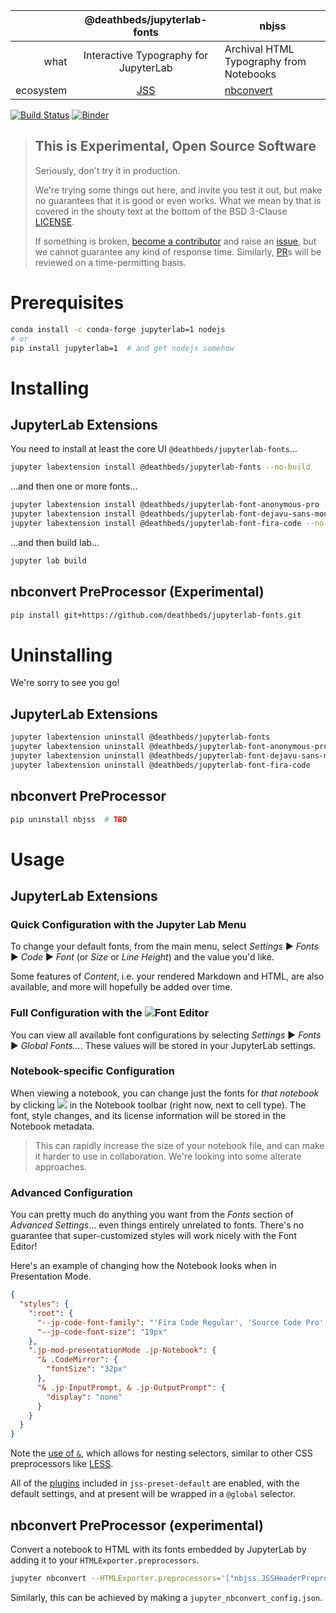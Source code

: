 |           |      @deathbeds/jupyterlab-fonts      | nbjss                                             |
| --------: | :-----------------------------------: | ------------------------------------------------- |
|      what | Interactive Typography for JupyterLab | Archival HTML Typography from Notebooks           |
| ecosystem |       [JSS](http://cssinjs.org)       | [nbconvert](https://pypi.org/search/?q=nbconvert) |

[![Build Status](https://travis-ci.org/deathbeds/jupyterlab-fonts.svg?branch=master)](https://travis-ci.org/deathbeds/jupyterlab-fonts) [![Binder](https://mybinder.org/badge_logo.svg)](https://mybinder.org/v2/gh/deathbeds/jupyterlab-fonts/master?urlpath=lab)

> ## This is **Experimental**, **Open Source** Software
>
> Seriously, don't try it in production.
>
> We're trying some things out here, and invite you test it out, but make no
> guarantees that it is good or even works. What we mean by that is covered in
> the shouty text at the bottom of the BSD 3-Clause [LICENSE](./LICENSE).
>
> If something is broken, [become a contributor](./CONTRIBUTING.md) and raise an
> [issue](https://github.com/deathbeds/jupyterlab-fonts/issues),
> but we cannot guarantee any kind of response time. Similarly,
> [PR](https://github.com/deathbeds/jupyterlab-fonts/pulls)s will be reviewed
> on a time-permitting basis.

# Prerequisites

```bash
conda install -c conda-forge jupyterlab=1 nodejs
# or
pip install jupyterlab=1  # and get nodejs somehow
```

# Installing

## JupyterLab Extensions

You need to install at least the core UI `@deathbeds/jupyterlab-fonts`...

```bash
jupyter labextension install @deathbeds/jupyterlab-fonts --no-build
```

...and then one or more fonts...

```bash
jupyter labextension install @deathbeds/jupyterlab-font-anonymous-pro --no-build
jupyter labextension install @deathbeds/jupyterlab-font-dejavu-sans-mono --no-build
jupyter labextension install @deathbeds/jupyterlab-font-fira-code --no-build
```

...and then build lab...

```bash
jupyter lab build
```

## nbconvert PreProcessor (Experimental)

```bash
pip install git+https://github.com/deathbeds/jupyterlab-fonts.git
```

# Uninstalling

We're sorry to see you go!

## JupyterLab Extensions

```bash
jupyter labextension uninstall @deathbeds/jupyterlab-fonts
jupyter labextension uninstall @deathbeds/jupyterlab-font-anonymous-pro
jupyter labextension uninstall @deathbeds/jupyterlab-font-dejavu-sans-mono
jupyter labextension uninstall @deathbeds/jupyterlab-font-fira-code
```

## nbconvert PreProcessor

```bash
pip uninstall nbjss  # TBD
```

# Usage

## JupyterLab Extensions

### Quick Configuration with the Jupyter Lab Menu

To change your default fonts, from the main menu, select
_Settings_ ▶ _Fonts_ ▶ _Code_ ▶ _Font_ (or _Size_ or _Line Height_) and the
value you'd like.

Some features of _Content_, i.e. your rendered Markdown and HTML, are also
available, and more will hopefully be added over time.

### Full Configuration with the ![][fonts-icon]**Font Editor**

You can view all available font configurations by selecting _Settings_ ▶
_Fonts_ ▶ _Global Fonts..._. These values will be stored in your JupyterLab
settings.

### Notebook-specific Configuration

When viewing a notebook, you can change just the fonts for _that notebook_ by
clicking ![][fonts-icon] in the Notebook toolbar (right now, next to cell type).
The font, style changes, and its license information will be stored in the
Notebook metadata.

> This can rapidly increase the size of your notebook file, and can make it
> harder to use in collaboration. We're looking into some alterate approaches.

[fonts-icon]: ./packages/jupyterlab-fonts/style/icons/fonts.svg

### Advanced Configuration

You can pretty much do anything you want from the _Fonts_ section of
_Advanced Settings_... even things entirely unrelated to fonts.
There's no guarantee that super-customized styles will work nicely with the
Font Editor!

Here's an example of changing how the Notebook looks when in Presentation
Mode.

```json
{
  "styles": {
    ":root": {
      "--jp-code-font-family": "'Fira Code Regular', 'Source Code Pro', monospace",
      "--jp-code-font-size": "19px"
    },
    ".jp-mod-presentationMode .jp-Notebook": {
      "& .CodeMirror": {
        "fontSize": "32px"
      },
      "& .jp-InputPrompt, & .jp-OutputPrompt": {
        "display": "none"
      }
    }
  }
}
```

Note the [use of `&`](nesting), which allows for nesting selectors, similar to
other CSS preprocessors like [LESS][less-nest].

[less-nest]: http://lesscss.org/features/#extend-feature-extending-nested-selectors
[nesting]: https://github.com/cssinjs/jss-nested#use--to-reference-selector-of-the-parent-rule

All of the [plugins](http://cssinjs.org/plugins#jss-plugins) included in
`jss-preset-default` are enabled, with the default settings,
and at present will be wrapped in a `@global` selector.

## nbconvert PreProcessor (experimental)

Convert a notebook to HTML with its fonts embedded by JupyterLab by adding
it to your `HTMLExporter.preprocessors`.

```bash
jupyter nbconvert --HTMLExporter.preprocessors='["nbjss.JSSHeaderPreprocessor"]' Untitled.ipynb
```

Similarly, this can be achieved by making a `jupyter_nbconvert_config.json`.
